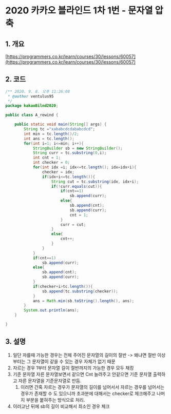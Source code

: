 # **2020 카카오 블라인드 1차 1번 - 문자열 압축**

## **1. 개요**

[https://programmers.co.kr/learn/courses/30/lessons/60057](https://programmers.co.kr/learn/courses/30/lessons/60057)

## **2. 코드**

```java
/** 2020. 9. 8. 오후 11:26:08
 * @author ventulus95
 */
package kakaoBilnd2020;

public class A_rewind {

	public static void main(String[] args) {
		String tc ="xababcdcdababcdcd";
		int min = tc.length()/2;
		int ans = tc.length();
		for(int i=1; i<=min; i++){
			StringBuilder sb = new StringBuilder();
			String curr = tc.substring(0,i);
			int cnt = 1;
			int checker = 0;
			for(int idx =i; idx<=tc.length(); idx=idx+i){
				checker = idx;
				if(idx+i<=tc.length()){
					String cut = tc.substring(idx, idx+i);
					if(!curr.equals(cut)){
						if(cnt==1)
							sb.append(curr);
						else{
							sb.append(cnt);
							sb.append(curr);
							cnt = 1;
						}
						curr = cut;
					}
					else{
						cnt++;
					}
				}
			}
			if(cnt==1)
				sb.append(curr);
			else{
				sb.append(cnt);
				sb.append(curr);
			}
			if(checker+i>tc.length()){
				sb.append(tc.substring(checker));
			}
			ans = Math.min(sb.toString().length(), ans); 
		}
		System.out.println(ans);
	}

}

```

## **3. 설명**

1. 일단 자를때 가능한 경우는 전체 주어진 문자열의 길이의 절반 -> 왜냐면 절반 이상부터는 그 문자열이 같을 수 있는 경우 자체가 없기 때문
2.  자르는 경우 1부터 문자열 길이 절반까지의 가능한 경우 모두 채킹
3. 기준 문자열 자른 문자열보면서 같으면 Cnt 늘려주고 안같으면 기준 문자열 출력하고 자른 문자열을 기준문자열로 만듬.
    1. 이러면 간혹 자르는 경우가 문자열의 길이를 넘어서서 자르는 경우를 넘어서는 경우가 존재할 수 도 있으니까 초과분에 대해서는 checker로 체크해주고 나머지 부분을 붙혀주는 방식으로 처리.
4. 이러고난 뒤에 sb의 길이 비교해서 최소인 경우 체크

